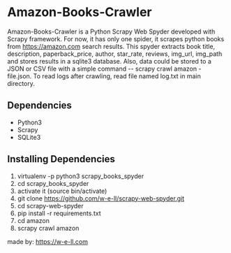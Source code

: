 # Amazon-Books-Crawler

Amazon-Books-Crawler is a Python Scrapy Web Spyder developed with Scrapy framework. 
For now, it has only one spider, it scrapes python books from  https://amazon.com search results. 
This spyder extracts book title, description, paperback_price, author, star_rate, reviews, img_url, img_path and stores results in a sqlite3 database. 
Also, data could be stored to a JSON or CSV file with a simple command -- scrapy crawl amazon - file.json. To read logs after crawling, read file named log.txt in main directory.

## Dependencies

- Python3
- Scrapy
- SQLite3

## Installing Dependencies
1. virtualenv -p python3 scrapy_books_spyder
2. cd scrapy_books_spyder
3. activate it (source bin/activate)
4. git clone https://github.com/w-e-ll/scrapy-web-spyder.git
5. cd scrapy-web-spyder
6. pip install -r requirements.txt
7. cd amazon
8. scrapy crawl amazon

made by: https://w-e-ll.com
